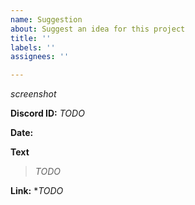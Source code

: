 ```yaml
---
name: Suggestion
about: Suggest an idea for this project
title: ''
labels: ''
assignees: ''

---
```


*screenshot*

**Discord ID:** *TODO*

**Date:**

**Text**
> *TODO*

**Link:** **TODO*
